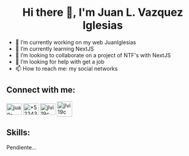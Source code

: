 <h1 align="center">Hi there 👋, I'm Juan L. Vazquez Iglesias</h1>

- 🔭 I’m currently working on my web <a href="https://jlvi19c.vercel.app/" style="cursor: pointer; text-decoration: none;" target="_blank">JuanIglesias</a>
- 🌱 I’m currently learning NextJS
- 👯 I’m looking to collaborate on a project of NTF's with NextJS
- 🤔 I’m looking for help with get a job 
- 📫 How to reach me: my social networks

<h2 align="left">Connect with me:</h2>
<p align="left">
<a href="https://www.linkedin.com/in/juan-leonel-vazquez-iglesias-74b553230/" target="_blank"><img align="center" src="https://raw.githubusercontent.com/rahuldkjain/github-profile-readme-generator/master/src/images/icons/Social/linked-in-alt.svg" alt="juan-leonel-vazquez-iglesias-74b553230" height="30" width="40" /></a>
<a href="https://wa.me/522431037240?text=Hola+Juan+Leonel%21" target="_blank"><img align="center" src="https://raw.githubusercontent.com/rahuldkjain/github-profile-readme-generator/master/src/images/icons/Social/whatsapp.svg" alt="+522431037240" height="30" width="40" /></a>
<a href="https://www.instagram.com/jlvi19c" target="_blank"><img align="center" src="https://raw.githubusercontent.com/rahuldkjain/github-profile-readme-generator/master/src/images/icons/Social/instagram.svg" alt="jlvi19c" height="30" width="40" /></a>
 <a href="mailto: vazquez.juan.1fm@gmail.com" target="_blank"><img align="center" src="https://cdn.icon-icons.com/icons2/1011/PNG/512/Gmail_icon-icons.com_75706.png" alt="jlvi19c" height="40" width="40" /></a>
 </p>

<h2 align="left">Skills:</h2>
<p>Pendiente...</p>
